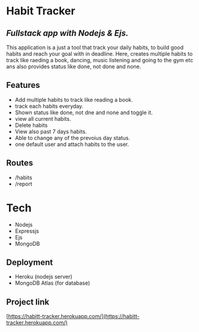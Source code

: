 # Habit Tracker

## _Fullstack app with Nodejs & Ejs._

This application is a just a tool that track your daily habits, to build good habits and reach your goal with in deadline. Here, creates multiple habits to track like raeding a book, dancing, music listening and going to the gym etc ans also provides status like done, not done and none. 

## Features
- Add multiple habits to track like reading a book.
- track each habits everyday.
- Shown status like done, not dne and none and toggle it.
- view all current habits.
- Delete habits
- View also past 7 days habits.
- Able to change any of the prevoius day status.
- one default user and attach habits to the user.

## Routes
- /habits
- /report

# Tech
- Nodejs
- Expressjs
- Ejs
- MongoDB

## Deployment
- Heroku (nodejs server)
- MongoDB Atlas (for database)

## Project link
[https://habitt-tracker.herokuapp.com/](https://habitt-tracker.herokuapp.com/)
